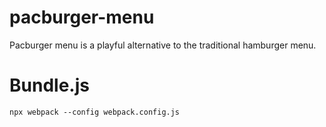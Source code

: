 # pacburger-menu

Pacburger menu is a playful alternative to the traditional hamburger menu.

# Bundle.js

```
npx webpack --config webpack.config.js
```
